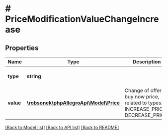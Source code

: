 # # PriceModificationValueChangeIncrease

## Properties

Name | Type | Description | Notes
------------ | ------------- | ------------- | -------------
**type** | **string** |  | [optional] [default to 'INCREASE_PRICE']
**value** | [**\robsonek\phpAllegroApi\Model\Price**](Price.md) | Change of offer buy now price, related to types: INCREASE_PRICE, DECREASE_PRICE. | [optional]

[[Back to Model list]](../../README.md#models) [[Back to API list]](../../README.md#endpoints) [[Back to README]](../../README.md)

